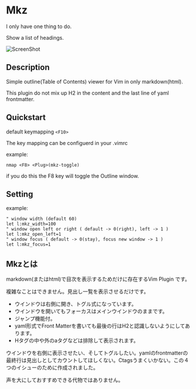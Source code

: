 # Mkz

I only have one thing to do.

Show a list of headings.

![ScreenShot](https://i.imgur.com/Tvrpbs2.png)

## Description

Simple outline(Table of Contents) viewer for Vim in only markdown(html).

This plugin do not mix up H2 in the content and the last line of yaml frontmatter.

## Quickstart

default keymapping `<F10>`

The key mapping can be configuerd in your .vimrc

example:
```vim
nmap <F8> <Plug>(mkz-toggle)
```
if you do this the F8 key will toggle the Outline window.

## Setting

example:
```vim
" window width (default 60)
let l:mkz_width=100
" window open left or right ( default -> 0(right), left -> 1 ) 
let l:mkz_open_left=1
" window focus ( default -> 0(stay), focus new window -> 1 )
let l:mkz_focus=1
```

## Mkzとは

markdown(またはhtml)で目次を表示するためだけに存在するVim Plugin です。

複雑なことはできません。見出し一覧を表示させるだけです。

- ウインドウは右側に開き、トグル式になっています。
- ウインドウを開いてもフォーカスはメインウインドウのままです。
- ジャンプ機能付。
- yaml形式でFront Matterを書いても最後の行はH2と認識しないようにしてあります。
- Hタグの中や外のaタグなどは排除して表示されます。

ウインドウを右側に表示させたい、そしてトグルしたい。yamlのfrontmatterの最終行は見出しとしてカウントしてほしくない。Ctagsうまくいかない。この４つのイシューのために作成されました。

声を大にしておすすめできる代物ではありません。
